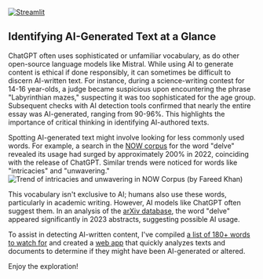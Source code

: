 [![Streamlit](https://img.shields.io/badge/Streamlit-Webapp-green)](https://detext.streamlit.app/)

## Identifying AI-Generated Text at a Glance

ChatGPT often uses sophisticated or unfamiliar vocabulary, as do other open-source language models like Mistral. While using AI to generate content is ethical if done responsibly, it can sometimes be difficult to discern AI-written text. For instance, during a science-writing contest for 14-16 year-olds, a judge became suspicious upon encountering the phrase "Labyrinthian mazes," suspecting it was too sophisticated for the age group. Subsequent checks with AI detection tools confirmed that nearly the entire essay was AI-generated, ranging from 90-96%. This highlights the importance of critical thinking in identifying AI-authored texts.

Spotting AI-generated text might involve looking for less commonly used words. For example, a search in the [NOW corpus](https://www.english-corpora.org/now/) for the word "delve" revealed its usage had surged by approximately 200% in 2022, coinciding with the release of ChatGPT. Similar trends were noticed for words like "intricacies" and "unwavering."
![Trend of intricacies and unwavering in [NOW](https://www.english-corpora.org/now/) Corpus (by Fareed Khan)](https://cdn-images-1.medium.com/max/6512/1*EgrevS32vUy4eKx3F__oog.png)

This vocabulary isn't exclusive to AI; humans also use these words, particularly in academic writing. However, AI models like ChatGPT often suggest them. In an analysis of the [arXiv database](https://www.kaggle.com/datasets/Cornell-University/arxiv), the word "delve" appeared significantly in 2023 abstracts, suggesting possible AI usage.

To assist in detecting AI-written content, I've compiled [a list of 180+ words to watch for](ai_words.txt) and created a [web app](https://detext.streamlit.app/) that quickly analyzes texts and documents to determine if they might have been AI-generated or altered.

Enjoy the exploration!

